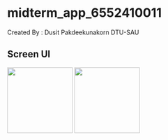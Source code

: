 # midterm_app_6552410011

Created By : Dusit Pakdeekunakorn DTU-SAU

## Screen UI

<image src="https://github.com/Dusit65/midterm_app_6552410011/blob/main/ui1.jpg" width="150px">
  
<image src="https://github.com/Dusit65/midterm_app_6552410011/blob/main/ui2.jpg" width="150px">

